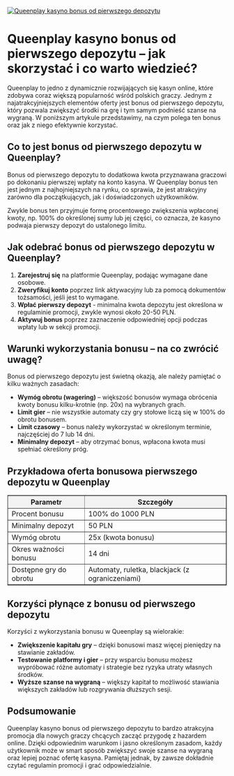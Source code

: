 [![Queenplay kasyno bonus od pierwszego depozytu](https://123-caf.pages.dev/gitsignup.png)](https://vrmoo.ru/Bt82HjjY)

<h1>Queenplay kasyno bonus od pierwszego depozytu – jak skorzystać i co warto wiedzieć?</h1> <p>Queenplay to jedno z dynamicznie rozwijających się kasyn online, które zdobywa coraz większą popularność wśród polskich graczy. Jednym z najatrakcyjniejszych elementów oferty jest bonus od pierwszego depozytu, który pozwala zwiększyć środki na grę i tym samym podnieść szanse na wygraną. W poniższym artykule przedstawimy, na czym polega ten bonus oraz jak z niego efektywnie korzystać.</p>  <h2>Co to jest bonus od pierwszego depozytu w Queenplay?</h2> <p>Bonus od pierwszego depozytu to dodatkowa kwota przyznawana graczowi po dokonaniu pierwszej wpłaty na konto kasyna. W Queenplay bonus ten jest jednym z najhojniejszych na rynku, co sprawia, że jest atrakcyjny zarówno dla początkujących, jak i doświadczonych użytkowników.</p> <p>Zwykle bonus ten przyjmuje formę procentowego zwiększenia wpłaconej kwoty, np. 100% do określonej sumy lub jej części, co oznacza, że kasyno podwaja pierwszy depozyt do ustalonego limitu.</p>  <h2>Jak odebrać bonus od pierwszego depozytu w Queenplay?</h2> <ol>   <li><strong>Zarejestruj się</strong> na platformie Queenplay, podając wymagane dane osobowe.</li>   <li><strong>Zweryfikuj konto</strong> poprzez link aktywacyjny lub za pomocą dokumentów tożsamości, jeśli jest to wymagane.</li>   <li><strong>Wpłać pierwszy depozyt</strong> - minimalna kwota depozytu jest określona w regulaminie promocji, zwykle wynosi około 20-50 PLN.</li>   <li><strong>Aktywuj bonus</strong> poprzez zaznaczenie odpowiedniej opcji podczas wpłaty lub w sekcji promocji.</li> </ol>  <h2>Warunki wykorzystania bonusu – na co zwrócić uwagę?</h2> <p>Bonus od pierwszego depozytu jest świetną okazją, ale należy pamiętać o kilku ważnych zasadach:</p> <ul>   <li><strong>Wymóg obrotu (wagering)</strong> – większość bonusów wymaga obrócenia kwoty bonusu kilku-krotnie (np. 20x) na wybranych grach.</li>   <li><strong>Limit gier</strong> – nie wszystkie automaty czy gry stołowe liczą się w 100% do obrotu bonusem.</li>   <li><strong>Limit czasowy</strong> – bonus należy wykorzystać w określonym terminie, najczęściej do 7 lub 14 dni.</li>   <li><strong>Minimalny depozyt</strong> – aby otrzymać bonus, wpłacona kwota musi spełniać określony próg.</li> </ul>  <h2>Przykładowa oferta bonusowa pierwszego depozytu w Queenplay</h2> <table border="1" cellpadding="8" cellspacing="0" style="border-collapse: collapse; width: 100%; max-width: 600px;">   <thead>     <tr style="background-color: #f2f2f2;">       <th>Parametr</th>       <th>Szczegóły</th>     </tr>   </thead>   <tbody>     <tr>       <td>Procent bonusu</td>       <td>100% do 1000 PLN</td>     </tr>     <tr>       <td>Minimalny depozyt</td>       <td>50 PLN</td>     </tr>     <tr>       <td>Wymóg obrotu</td>       <td>25x (kwota bonusu)</td>     </tr>     <tr>       <td>Okres ważności bonusu</td>       <td>14 dni</td>     </tr>     <tr>       <td>Dostępne gry do obrotu</td>       <td>Automaty, ruletka, blackjack (z ograniczeniami)</td>     </tr>   </tbody> </table>  <h2>Korzyści płynące z bonusu od pierwszego depozytu</h2> <p>Korzyści z wykorzystania bonusu w Queenplay są wielorakie:</p> <ul>   <li><strong>Zwiększenie kapitału gry</strong> – dzięki bonusowi masz więcej pieniędzy na stawianie zakładów.</li>   <li><strong>Testowanie platformy i gier</strong> – przy wsparciu bonusu możesz wypróbować różne automaty i strategie bez ryzyka utraty własnych środków.</li>   <li><strong>Wyższe szanse na wygraną</strong> – większy kapitał to możliwość stawiania większych zakładów lub rozgrywania dłuższych sesji.</li> </ul>  <h2>Podsumowanie</h2> <p>Queenplay kasyno bonus od pierwszego depozytu to bardzo atrakcyjna promocja dla nowych graczy chcących zacząć przygodę z hazardem online. Dzięki odpowiednim warunkom i jasno określonym zasadom, każdy użytkownik może w smart sposób zwiększyć swoje szanse na wygraną oraz lepiej poznać ofertę kasyna. Pamiętaj jednak, by zawsze dokładnie czytać regulamin promocji i grać odpowiedzialnie.</p>